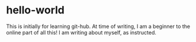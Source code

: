 # hello-world
This is initially for learning git-hub. At time of writing, I am a beginner to the online part of all this!
I am writing about myself, as instructed.
